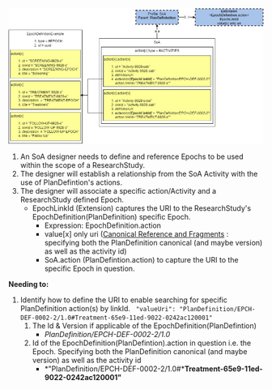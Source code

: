 <center><img src="SoA-Action.Extesion-EpochLinkId.jpg"/></center>


1. An SoA designer needs to define and reference Epochs to be used within the scope of a ResearchStudy.
2. The designer will establish a relationship from the SoA Activity with the use of PlanDefintion's actions.
3. The designer will associate a specific action/Activity and a ResearchStudy defined Epoch. 
   * EpochLinkId (Extension) captures the URI to the ResearchStudy's EpochDefinition(PlanDefinition) specific Epoch.
	   * Expression: EpochDefinition.action
	   * value[x] only uri ([Canonical Reference and Fragments](https://build.fhir.org/references.html#canonical-fragments) : specifying both the PlanDefinition canonical (and maybe version) as well as the activity id)
	   * SoA.action (PlanDefintion.action) to capture the URI to the specific Epoch in question.
  
**Needing to:**
1. Identify how to define the URI to enable searching for specific PlanDefinition action(s) by linkId.
   ``` "valueUri": "PlanDefinition/EPCH-DEF-0002-2/1.0#Treatment-65e9-11ed-9022-0242ac120001"```
   1. The Id & Version if applicable of the EpochDefinition(PlanDefintion)
		 * *PlanDefinition/EPCH-DEF-0002-2/1.0*
   2. Id of the EpochDefinition(PlanDefintion).action in question i.e. the Epoch. Specifying both the PlanDefinition canonical (and maybe version) as well as the activity id
         *  *"PlanDefinition/EPCH-DEF-0002-2/1.0#***Treatment-65e9-11ed-9022-0242ac120001"**